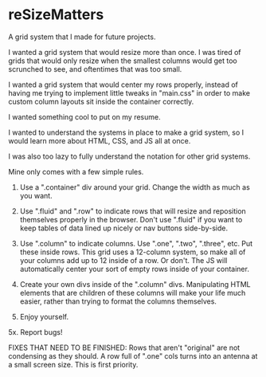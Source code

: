 # reSizeMatters
A grid system that I made for future projects.

I wanted a grid system that would resize more than once. I was tired of grids that would only resize when the
smallest columns would get too scrunched to see, and oftentimes that was too small.

I wanted a grid system that would center my rows properly, instead of having me trying to implement little tweaks in
"main.css" in order to make custom column layouts sit inside the container correctly.

I wanted something cool to put on my resume.

I wanted to understand the systems in place to make a grid system, so I would learn more about HTML, CSS, and JS all
at once.

I was also too lazy to fully understand the notation for other grid systems.

Mine only comes with a few simple rules.

1. Use a ".container" div around your grid. Change the width as much as you want.

2. Use ".fluid" and ".row" to indicate rows that will resize and reposition themselves properly in the browser. Don't
use ".fluid" if you want to keep tables of data lined up nicely or nav buttons side-by-side.

3. Use ".column" to indicate columns. Use ".one", ".two", ".three", etc. Put these inside rows. This grid uses a
12-column system, so make all of your columns add up to 12 inside of a row. Or don't. The JS will automatically
center your sort of empty rows inside of your container.

4. Create your own divs inside of the ".column" divs. Manipulating HTML elements that are children of these columns
will make your life much easier, rather than trying to format the columns themselves.

5. Enjoy yourself.

5x. Report bugs!

FIXES THAT NEED TO BE FINISHED:
  Rows that aren't "original" are not condensing as they should. A row full of ".one" cols turns into an antenna
  at a small screen size. This is first priority.
